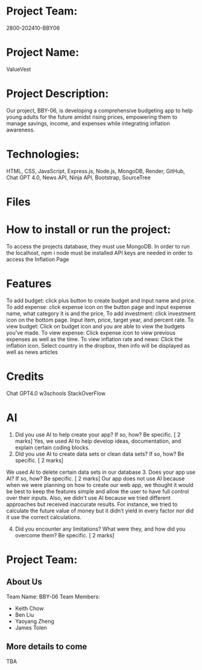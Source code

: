 # Project Team:
2800-202410-BBY06

# Project Name: 
ValueVest

# Project Description: 
Our project, BBY-06, is developing a comprehensive budgeting app to help young adults for the future amidst rising prices, empowering them to manage savings, income, and expenses while integrating inflation awareness.

# Technologies: 
HTML, CSS, JavaScript, Express.js, Node.js, MongoDB, Render, GitHub, Chat GPT 4.0, News API, Ninja API, Bootstrap, SourceTree

# Files

# How to install or run the project:
To access the projects database, they must use MongoDB.
In order to run the localhost, npm i node must be installed
API keys are needed in order to access the Inflation Page

# Features
To add budget: click plus button to create budget and input name and price.
To add expense: click expense icon on the button page and input expense name, what category it is and the price,
To add investment: click investment icon on the bottom page. Input item, price, target year, and percent rate.
To view budget: Click on budget icon and you are able to view the budgets you've made.
To view expense: Click expense icon to view previous expenses as well as the time.
To view inflation rate and news: Click the inflation icon. Select country in the dropbox, then info will be displayed as well as news articles

# Credits
Chat GPT4.0
w3schools
StackOverFlow

# AI
1. Did you use AI to help create your app? If so, how? Be specific. [ 2 marks]
Yes, we used AI to help develop ideas, documentation, and explain certain coding blocks.
2. DId you use AI to create data sets or clean data sets? If so, how? Be specific. [ 2 marks]

We used AI to delete certain data sets in our database
3. Does your app use AI? If so, how? Be specific. [ 2 marks]
Our app does not use AI because when we were planning on how to create our web app, we thought it would be best to keep the features simple and allow the user to have full control over their inputs. Also, we didn't use AI because we tried different approaches but received inaccurate results. For instance, we tried to calculate the future value of money but it didn’t yield in every factor nor did it use the correct calculations.  

4. Did you encounter any limitations? What were they, and how did you overcome them? Be specific. [ 2 marks]
# Project Team: 
## About Us
Team Name: BBY-06
Team Members: 
- Keith Chow
- Ben Liu
- Yaoyang Zheng
- James Tolen
## More details to come
TBA